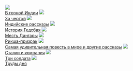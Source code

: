 ![](/books/prose_classic/Редьярд%20Джозеф%20Киплинг/В%20горной%20Индии.jpg)  
[В горной Индии](/books/prose_classic/Редьярд%20Джозеф%20Киплинг/В%20горной%20Индии)
![](/books/prose_classic/Редьярд%20Джозеф%20Киплинг/За%20чертой.jpg)  
[За чертой](/books/prose_classic/Редьярд%20Джозеф%20Киплинг/За%20чертой)
![](/books/prose_classic/Редьярд%20Джозеф%20Киплинг/Индийские%20рассказы.jpg)  
[Индийские рассказы](/books/prose_classic/Редьярд%20Джозеф%20Киплинг/Индийские%20рассказы)
![](/books/prose_classic/Редьярд%20Джозеф%20Киплинг/История%20Гедсбая.jpg)  
[История Гедсбая](/books/prose_classic/Редьярд%20Джозеф%20Киплинг/История%20Гедсбая)
![](/books/prose_classic/Редьярд%20Джозеф%20Киплинг/Месть%20Дангары.jpg)  
[Месть Дангары](/books/prose_classic/Редьярд%20Джозеф%20Киплинг/Месть%20Дангары)
![](/books/prose_classic/Редьярд%20Джозеф%20Киплинг/Рикша-призрак.jpg)  
[Рикша-призрак](/books/prose_classic/Редьярд%20Джозеф%20Киплинг/Рикша-призрак)
![](/books/prose_classic/Редьярд%20Джозеф%20Киплинг/Самая%20удивительная%20повесть%20в%20мире%20и%20другие%20рассказы.jpg)  
[Самая удивительная повесть в мире и другие рассказы](/books/prose_classic/Редьярд%20Джозеф%20Киплинг/Самая%20удивительная%20повесть%20в%20мире%20и%20другие%20рассказы)
![](/books/prose_classic/Редьярд%20Джозеф%20Киплинг/Сталки%20и%20компания.jpg)  
[Сталки и компания](/books/prose_classic/Редьярд%20Джозеф%20Киплинг/Сталки%20и%20компания)
![](/books/prose_classic/Редьярд%20Джозеф%20Киплинг/Три%20солдата.jpg)  
[Три солдата](/books/prose_classic/Редьярд%20Джозеф%20Киплинг/Три%20солдата)
![](/books/prose_classic/Редьярд%20Джозеф%20Киплинг/Труды%20дня.jpg)  
[Труды дня](/books/prose_classic/Редьярд%20Джозеф%20Киплинг/Труды%20дня)
